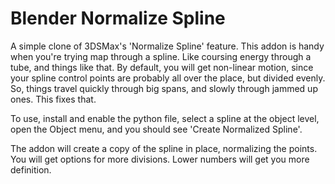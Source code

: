 # Blender Normalize Spline

A simple clone of 3DSMax's 'Normalize Spline' feature. This addon is handy when you're trying map through a spline. Like coursing energy through a tube, and things like that. By default, you will get non-linear motion, since your spline control points are probably all over the place, but divided evenly. So, things travel quickly through big spans, and slowly through jammed up ones. This fixes that. 

To use, install and enable the python file, select a spline at the object level, open the Object menu, and you should see 'Create Normalized Spline'.

The addon will create a copy of the spline in place, normalizing the points. You will get options for more divisions.
Lower numbers will get you more definition.

